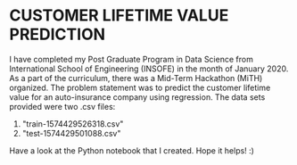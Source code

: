 # CUSTOMER LIFETIME VALUE PREDICTION

I have completed my Post Graduate Program in Data Science from International School of Engineering (INSOFE) in the month of January 2020.
As a part of the curriculum, there was a Mid-Term Hackathon (MiTH) organized. 
The problem statement was to predict the customer lifetime value for an auto-insurance company using regression. 
The data sets provided were two .csv files: 
  1. "train-1574429526318.csv"
  2. "test-1574429501088.csv"

Have a look at the Python notebook that I created. Hope it helps! :)
